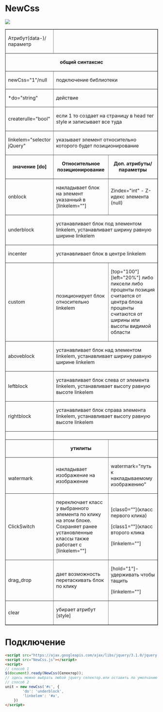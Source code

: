 # NewCss
![](https://raw.githubusercontent.com/Traineratwot/NewCss/master/favicon.ico)

<table border="1" cellpadding="0" cellspacing="0">
	<tbody>
		<tr>
			<td>
			<p>Атрибут(data-)/параметр</p>
			</td>
			<td colspan="2">&nbsp;</td>
		</tr>
		<tr>
			<td colspan="3">
			<p style="text-align:center"><strong>общий синтаксис</strong></p>
			</td>
		</tr>
		<tr>
			<td>
			<p>newCss=&quot;1&quot;/null</p>
			</td>
			<td colspan="2">
			<p>подключение библиотеки</p>
			</td>
		</tr>
		<tr>
			<td>
			<p>*do=&quot;string&quot;</p>
			</td>
			<td colspan="2">
			<p>действие</p>
			</td>
		</tr>
		<tr>
			<td>
			<p>createrulle=&quot;bool&quot;</p>
			</td>
			<td colspan="2">
			<p>если 1 то создает на страницу в head тег style и записывает все туда&nbsp;</p>
			</td>
		</tr>
		<tr>
			<td>
			<p>linkelem=&quot;selector jQuery&quot;</p>
			</td>
			<td colspan="2">
			<p>указывает элемент относительно которого будет позиционирование</p>
			</td>
		</tr>
		<tr>
			<td>
			<p style="text-align:center"><strong>значение [do]</strong></p>
			</td>
			<td>
			<p style="text-align:center"><strong>Относительное позиционирование</strong></p>
			</td>
			<td>
			<p style="text-align:center"><strong>Доп. атрибуты/параметры</strong></p>
			</td>
		</tr>
		<tr>
			<td>
			<p>onblock</p>
			</td>
			<td>
			<p>накладывает блок на элемент указанный в [linkelem=&quot;&quot;]</p>
			</td>
			<td>
			<p>Zindex=&quot;int&quot; - Z-идекс элемента (null)</p>
			</td>
		</tr>
		<tr>
			<td>
			<p>underblock</p>
			</td>
			<td colspan="2">
			<p>устанавливает блок под элементом linkelem, устанавливает ширину равную ширине linkelem</p>
			</td>
		</tr>
		<tr>
			<td>
			<p>incenter</p>
			</td>
			<td colspan="2">
			<p>устанавливает блок в центре linkelem</p>
			</td>
		</tr>
		<tr>
			<td>
			<p>custom</p>
			</td>
			<td>
			<p>позиционирует блок относительно linkelem</p>
			</td>
			<td>
			<p>[top=&quot;100&quot;] [left=&quot;20%&quot;] либо пиксели либо проценты позиция считается от центра блока проценты считаются от ширины или высоты видимой области</p>
			</td>
		</tr>
		<tr>
			<td>
			<p>aboveblock</p>
			</td>
			<td colspan="2">
			<p>устанавливает блок над элементом linkelem, устанавливает ширину равную ширине linkelem</p>
			</td>
		</tr>
		<tr>
			<td>
			<p>leftblock</p>
			</td>
			<td colspan="2">
			<p>устанавливает блок слева от элемента linkelem, устанавливает высоту равную высоте linkelem</p>
			</td>
		</tr>
		<tr>
			<td>
			<p>rightblock</p>
			</td>
			<td colspan="2">
			<p>устанавливает блок справа элемента linkelem, устанавливает высоту равную высоте linkelem</p>
			</td>
		</tr>
		<tr>
			<td>
			<br>
			</td>
			<td colspan="2">
			<br>
			</td>
		</tr>
		<tr>
			<td>
			<br>
			</td>
			<td>
			<p style="text-align:center"><strong>утилиты</strong></p>
			</td>
			<td>
			<br>
			</td>
		</tr>
		<tr>
			<td>
			<br>
			<p>watermark</p>
			</td>
			<td>
			<p>накладывает изображение на изображение</p>
			</td>
			<td>
			<p>watermark=&quot;путь к накладываемому изображению&quot;</p>
			</td>
		</tr>
		<tr>
			<td>
			<p>ClickSwitch</p>
			</td>
			<td>
			<p>переключает класс у выбранного элемента по клику на этом блоке. Сохраняет ранее установленные классы также работает с [linkelem=&quot;&quot;]</p>
			</td>
			<td>
			<p>[class0=&quot;&quot;](класс первого клика)</p>
			<p>[class1=&quot;&quot;](класс второго клика</p>
			<p>[linkelem=&quot;&quot;]</p>
			</td>
		</tr>
		<tr>
			<td>
			<p>drag_drop</p>
			</td>
			<td>
			<p>дает возможность перетаскивать блок по клику</p>
			</td>
			<td>
			<p>[hold=&quot;1&quot;]-удерживать чтобы тащить</p>
			<p>[linkelem=&quot;&quot;]</p>
			</td>
		</tr>
		<tr>
			<td>
			<p>clear</p>
			</td>
			<td>
			<p>убирает атрибут [style]</p>
			</td>
			<td>
			<br>
			</td>
		</tr>
	</tbody>
</table>
<H1>Подключение</h1>


```html
<script src="https://ajax.googleapis.com/ajax/libs/jquery/3.1.0/jquery.min.js"></script>
<script src="NewCss.js"></script>
<script>
// способ 1
$(document).ready(NewCss(Селектор));
// здесь можно выбрать любой jquery селектор.или оставить по умолчанию 
// способ 2
unit = new newCss('#c', {
		'do': 'underblock',
		'linkelem': '#a',
	})
</script>
```

